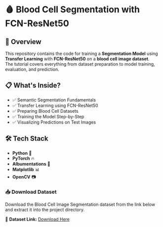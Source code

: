 # 🩸 Blood Cell Segmentation with FCN-ResNet50

## 📌 Overview

This repository contains the code for training a **Segmentation Model** using **Transfer Learning** with **FCN-ResNet50** on a **blood cell image dataset**.  
The tutorial covers everything from dataset preparation to model training, evaluation, and prediction.

## 📋 What's Inside?

- ✅ Semantic Segmentation Fundamentals
- ✅ Transfer Learning using FCN-ResNet50
- ✅ Preparing Blood Cell Datasets
- ✅ Training the Model Step-by-Step
- ✅ Visualizing Predictions on Test Images

## 🛠 Tech Stack

- **Python** 🐍
- **PyTorch** 🔥
- **Albumentations** 🌈
- **Matplotlib** 📊
- **OpenCV** 📷

### 📥 Download Dataset

Download the Blood Cell Image Segmentation dataset from the link below and extract it into the project directory.

🔗 **Dataset Link:** [Download Here](https://drive.google.com/file/d/1HXbxQ2C3J_UhqiDYF5XZDm9w7OOf86Cy/view?usp=sharing)
